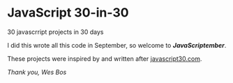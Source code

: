 # JavaScript 30-in-30

30 javascrript projects in 30 days

I did this wrote all this code in September, so welcome to **_JavaScriptember_**.

These projects were inspired by and written after [javascript30.com](https://javascript30.com/).

_Thank you, Wes Bos_
